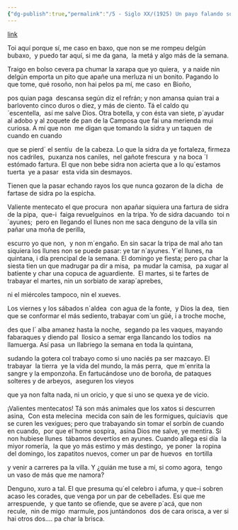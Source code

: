 ```yaml
---
{"dg-publish":true,"permalink":"/5 - Siglo XX/(1925) Un payo falando solo/","tags":["#Siglo_19","central","escrito","a1925","Avilés","Marcos_del_Torniello","cuento"]}
---
```


[link](https://maspueblosdeasturias.blogspot.com/2019/05/5-etapa-de-peregrinaciones-covadonga-la.html)

Toi aquí porque sí, me caso en baxo, que non se me rompeu delgún  bubaxo,  y puedo tar aquí, si me da gana,  la metá y algo más de la semana.

Traigo en bolso cevera pa chumar la xarapa que yo quiera,  y a naide nin delgún emporta un pito que apañe una merluza ni un bonito. Pagando lo que tome, qué rosoño, non hai pelos pa mí, me caso  en Bioño,

pos quian paga  descansa según diz el refrán; y non amansa quian trai a barlovento cinco duros o diez, y más de ciento. Tá el caldo qu´escentella,  así me salve Dios. Otra botella, y con ésta van siete, p´ayudar  al adobo y al zoquete de pan de la Camposa que fai una merienda mui curiosa. A mí que non  me digan que tomando la sidra y un taquen  de cuando en cuando

que se pierd´ el sentíu  de la cabeza. Lo que la sidra da ye fortaleza, firmeza nos cadriles,  puxanza nos caniles,  nel gañote frescura  y na boca ´l estómado fartura. El que non bebe sidra non acierta que a lo qu´estamos tuerta  ye a pasar  esta vida sin desmayos.

Tienen que la pasar echando rayos los que nunca gozaron de la dicha  de fartase de sidra po la espicha.

Valiente mentecato el que procura  non apañar siquiera una fartura de sidra de la pipa,  que-i  faiga revuelguinos  en la tripa. Yo de sidra dacuando  toi n´ayunes;  pero en llegando el llunes non me saca denguno de la villa sin pañar una moña de perilla, 

escurro yo que non,  y non m´engaño. En sin sacar la tripa de mal año tan siquiera los llunes non se puede pasar: ye tar n´ayunes. Y´el llunes, na quintana, i día prencipal de la semana. El domingo ye fiesta; pero pa char la siesta tien un que madrugar pa dir a misa,  pa mudar la camisa,  pa xugar al batiente y char una copuca de aguardiente.  El martes, si te fartes de trabayar el martes, nin un sorbiato de xarap´aprebes, 

ni el miércoles tampoco, nin el xueves.

Los viernes y los sábados n´aldea  con agua de la fonte,  y Dios la dea,  tien que se conformar el más sediento, trabayar com´un güé, i a troche moche,

des que l´ alba amanez hasta la noche,  segando pa les vaques, mayando fabaraques y diendo pal  llosico a semar erga llancando los todíos  na llamuerga. Así pasa  un llabriego la semana en toda la quintana,

sudando la gotera col trabayo como si uno naciés pa ser mazcayo. El trabayar  la tierra  ye la vida del mundo, la más perra,  que m´enrita la sangre y la emponzoña. En fartucándose uno de boroña, de pataques solteres y de arbeyos,  aseguren los vieyos

que ya non falta nada, ni un oricio, y que si uno se quexa ye de vicio.

¡Valientes mentecatos! Tá son más animales que los xatos si descurren asina,  Con esta melecina  mecida con saín de les formigues, quiciavis  que se curen les vexigues; pero que trabayando sin tomar el sorbín de cuando en cuando,  por que el´home sospira,  asina Dios me salve, ye mentira. Si non hubiese llunes  tábamos devertíos en ayunes. Cuando allega esi día  la miyor romería,  la que yo más estimo y más destingo,  ye poner  la ropina del domingo, los zapatitos nuevos, comer un par de huevos  en tortilla 

y venir a carreres pa la villa. Y ¿quián me tuse a mí, si como agora,  tengo un vaso de más que me namora?

Denguno, xuro a tal. El que presuma qu´el celebro i afuma, y que-i sobren  acaso les corades, que venga por un par de cebellades. Esi que me arrespuende,  y que tanto se ofiende, que se avere p´acá, que non recule,  nin de migo  marmule, pos juntándonos  dos de cara orisca, a ver si hai otros dos…. pa char la brisca.